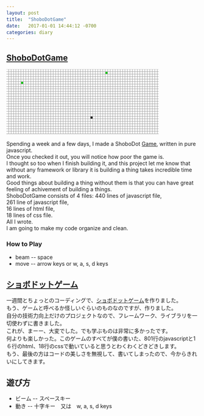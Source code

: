 ```yaml
---
layout: post
title:  "ShoboDotGame"
date:   2017-01-01 14:44:12 -0700
categories: diary
---
```


## [ShoboDotGame](/apps/shobodot/game/index.html)

![shobodotGame](/images/shobodot_game.png)

Spending a week and a few days, I made a ShoboDot [Game](/apps/shobodot/game/index.html), written in pure javascript. <br>
Once you checked it out, you will notice how poor the game is. <br>
I thought so too when I finish building it, and this project let me know that without any framework or library it is building a thing takes incredible time and work. <br>
Good things about building a thing without them is that you can have great feeling of achivement of building a things. <br>
ShoboDotGame consists of 4 files: 
440 lines of javascript file,<br>
261 line of javascript file,<br>
16 lines of html file,<br>
18 lines of css file. <br>
All I wrote.<br>
I am going to make my code organize and clean.

### How to Play
* beam -- space
* move -- arrow keys or w, a, s, d keys

## [ショボドットゲーム](/apps/shobodot/game/index.html)

一週間とちょっとのコーディングで、[ショボドットゲーム](/apps/shobodot/game/index.html)を作りました。<br>
もう、ゲームと呼べるか怪しいぐらいのものなのですが、作りました。<br>
自分の技術力向上だけのプロジェクトなので、フレームワーク、ライブラリを一切使わずに書きました。<br>
これが、まーー、大変でした。でも学ぶものは非常に多かったです。<br>
何よりも楽しかった。このゲームのすべてが僕の書いた、801行のjavascriptと1６行のhtml、18行のcssで動いていると思うとわくわくどきどきします。<br>
もう、最後の方はコードの美しさを無視して、書いてしまったので、今からきれいにしてきます。

## 遊び方
* ビーム -- スペースキー
* 動き -- 十字キー　又は　w, a, s, d keys
